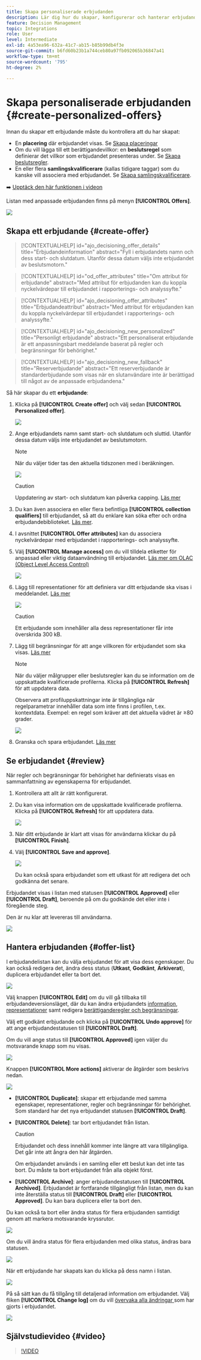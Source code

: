 ```yaml
---
title: Skapa personaliserade erbjudanden
description: Lär dig hur du skapar, konfigurerar och hanterar erbjudanden
feature: Decision Management
topic: Integrations
role: User
level: Intermediate
exl-id: 4a53ea96-632a-41c7-ab15-b85b99db4f3e
source-git-commit: b6fd60b23b1a744ceb80a97fb092065b36847a41
workflow-type: tm+mt
source-wordcount: '795'
ht-degree: 2%

---
```


# Skapa personaliserade erbjudanden {#create-personalized-offers}

Innan du skapar ett erbjudande måste du kontrollera att du har skapat:

* En **placering** där erbjudandet visas. Se [Skapa placeringar](../offer-library/creating-placements.md)
* Om du vill lägga till ett berättigandevillkor: en **beslutsregel** som definierar det villkor som erbjudandet presenteras under. Se [Skapa beslutsregler](../offer-library/creating-decision-rules.md).
* En eller flera **samlingskvalificerare** (kallas tidigare taggar) som du kanske vill associera med erbjudandet. Se [Skapa samlingskvalificerare](../offer-library/creating-tags.md).

➡️ [Upptäck den här funktionen i videon](#video)

Listan med anpassade erbjudanden finns på menyn **[!UICONTROL Offers]**.

![](../assets/offers_list.png)

## Skapa ett erbjudande {#create-offer}

>[!CONTEXTUALHELP]
>id="ajo_decisioning_offer_details"
>title="Erbjudandeinformation"
>abstract="Fyll i erbjudandets namn och dess start- och slutdatum. Utanför dessa datum väljs inte erbjudandet av beslutsmotorn."

>[!CONTEXTUALHELP]
>id="od_offer_attributes"
>title="Om attribut för erbjudande"
>abstract="Med attribut för erbjudanden kan du koppla nyckelvärdepar till erbjudandet i rapporterings- och analyssyfte."

>[!CONTEXTUALHELP]
>id="ajo_decisioning_offer_attributes"
>title="Erbjudandeattribut"
>abstract="Med attribut för erbjudanden kan du koppla nyckelvärdepar till erbjudandet i rapporterings- och analyssyfte."

>[!CONTEXTUALHELP]
>id="ajo_decisioning_new_personalized"
>title="Personligt erbjudande"
>abstract="Ett personaliserat erbjudande är ett anpassningsbart meddelande baserat på regler och begränsningar för behörighet."

>[!CONTEXTUALHELP]
>id="ajo_decisioning_new_fallback"
>title="Reserverbjudande"
>abstract="Ett reserverbjudande är standarderbjudande som visas när en slutanvändare inte är berättigad till något av de anpassade erbjudandena."

Så här skapar du ett **erbjudande**:

1. Klicka på **[!UICONTROL Create offer]** och välj sedan **[!UICONTROL Personalized offer]**.

   ![](../assets/create_offer.png)

1. Ange erbjudandets namn samt start- och slutdatum och sluttid. Utanför dessa datum väljs inte erbjudandet av beslutsmotorn.

   >[!NOTE]
   >
   >När du väljer tider tas den aktuella tidszonen med i beräkningen.

   ![](../assets/offer_details.png)

   >[!CAUTION]
   >
   >Uppdatering av start- och slutdatum kan påverka capping. [Läs mer](add-constraints.md#capping-change-date)

1. Du kan även associera en eller flera befintliga **[!UICONTROL collection qualifiers]** till erbjudandet, så att du enklare kan söka efter och ordna erbjudandebiblioteket. [Läs mer](creating-tags.md).

1. I avsnittet **[!UICONTROL Offer attributes]** kan du associera nyckelvärdepar med erbjudandet i rapporterings- och analyssyfte.

1. Välj **[!UICONTROL Manage access]** om du vill tilldela etiketter för anpassad eller viktig dataanvändning till erbjudandet. [Läs mer om OLAC (Object Level Access Control)](../../administration/object-based-access.md)

   ![](../assets/offer_manage-access.png)

1. Lägg till representationer för att definiera var ditt erbjudande ska visas i meddelandet. [Läs mer](add-representations.md)

   ![](../assets/channel-placement.png)

   >[!CAUTION]
   >
   >Ett erbjudande som innehåller alla dess representationer får inte överskrida 300 kB.

1. Lägg till begränsningar för att ange villkoren för erbjudandet som ska visas. [Läs mer](add-constraints.md)

   >[!NOTE]
   >
   >När du väljer målgrupper eller beslutsregler kan du se information om de uppskattade kvalificerade profilerna. Klicka på **[!UICONTROL Refresh]** för att uppdatera data.
   >
   >Observera att profiluppskattningar inte är tillgängliga när regelparametrar innehåller data som inte finns i profilen, t.ex. kontextdata. Exempel: en regel som kräver att det aktuella vädret är ≥80 grader.

   ![](../assets/offer-constraints-example.png)

1. Granska och spara erbjudandet. [Läs mer](#review)

## Se erbjudandet {#review}

När regler och begränsningar för behörighet har definierats visas en sammanfattning av egenskaperna för erbjudandet.

1. Kontrollera att allt är rätt konfigurerat.

1. Du kan visa information om de uppskattade kvalificerade profilerna. Klicka på **[!UICONTROL Refresh]** för att uppdatera data.

   ![](../assets/offer-summary-estimate.png)

1. När ditt erbjudande är klart att visas för användarna klickar du på **[!UICONTROL Finish]**.

1. Välj **[!UICONTROL Save and approve]**.

   ![](../assets/offer_review.png)

   Du kan också spara erbjudandet som ett utkast för att redigera det och godkänna det senare.

Erbjudandet visas i listan med statusen **[!UICONTROL Approved]** eller **[!UICONTROL Draft]**, beroende på om du godkände det eller inte i föregående steg.

Den är nu klar att levereras till användarna.

![](../assets/offer_created.png)

## Hantera erbjudanden {#offer-list}

I erbjudandelistan kan du välja erbjudandet för att visa dess egenskaper. Du kan också redigera det, ändra dess status (**Utkast**, **Godkänt**, **Arkiverat**), duplicera erbjudandet eller ta bort det.

![](../assets/offer_created.png)

Välj knappen **[!UICONTROL Edit]** om du vill gå tillbaka till erbjudandeversionsläget, där du kan ändra erbjudandets [information](#create-offer), [representationer](#representations) samt redigera [berättiganderegler och begränsningar](#eligibility).

Välj ett godkänt erbjudande och klicka på **[!UICONTROL Undo approve]** för att ange erbjudandestatusen till **[!UICONTROL Draft]**.

Om du vill ange status till **[!UICONTROL Approved]** igen väljer du motsvarande knapp som nu visas.

![](../assets/offer_approve.png)

Knappen **[!UICONTROL More actions]** aktiverar de åtgärder som beskrivs nedan.

![](../assets/offer_more-actions.png)

* **[!UICONTROL Duplicate]**: skapar ett erbjudande med samma egenskaper, representationer, regler och begränsningar för behörighet. Som standard har det nya erbjudandet statusen **[!UICONTROL Draft]**.
* **[!UICONTROL Delete]**: tar bort erbjudandet från listan.

  >[!CAUTION]
  >
  >Erbjudandet och dess innehåll kommer inte längre att vara tillgängliga. Det går inte att ångra den här åtgärden.
  >
  >Om erbjudandet används i en samling eller ett beslut kan det inte tas bort. Du måste ta bort erbjudandet från alla objekt först.

* **[!UICONTROL Archive]**: anger erbjudandestatusen till **[!UICONTROL Archived]**. Erbjudandet är fortfarande tillgängligt från listan, men du kan inte återställa status till **[!UICONTROL Draft]** eller **[!UICONTROL Approved]**. Du kan bara duplicera eller ta bort den.

Du kan också ta bort eller ändra status för flera erbjudanden samtidigt genom att markera motsvarande kryssrutor.

![](../assets/offer_multiple-selection.png)

Om du vill ändra status för flera erbjudanden med olika status, ändras bara statusen.

![](../assets/offer_change-status.png)

När ett erbjudande har skapats kan du klicka på dess namn i listan.

![](../assets/offer_click-name.png)

På så sätt kan du få tillgång till detaljerad information om erbjudandet. Välj fliken **[!UICONTROL Change log]** om du vill [övervaka alla ändringar ](../get-started/user-interface.md#monitoring-changes) som har gjorts i erbjudandet.

![](../assets/offer_information.png)

## Självstudievideo {#video}

>[!VIDEO](https://video.tv.adobe.com/v/329375?quality=12)
